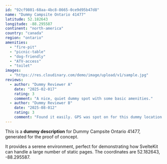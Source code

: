 ```yaml
---
id: "92cf9801-68aa-4bc8-8665-0ce9d95b47d8"
name: "Dummy Campsite Ontario 41477"
latitude: 52.182643
longitude: -88.295587
continent: "north-america"
country: "canada"
region: "ontario"
amenities:
  - "fire-pit"
  - "picnic-table"
  - "dog-friendly"
  - "ATV-access"
  - "toilet"
images:
  - "https://res.cloudinary.com/demo/image/upload/v1/sample.jpg"
reviews:
  - author: "Dummy Reviewer A"
    date: "2025-02-017"
    rating: 3
    comment: "A nice, quiet dummy spot with some basic amenities."
  - author: "Dummy Reviewer B"
    date: "2025-08-012"
    rating: 3
    comment: "Found it easily. GPS was spot on for this dummy location."
---
```


This is a **dummy description** for Dummy Campsite Ontario 41477, generated for the proof of concept.

It provides a serene environment, perfect for demonstrating how SvelteKit can handle a large number of static pages. The coordinates are 52.182643, -88.295587.
